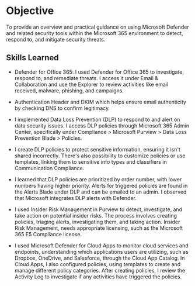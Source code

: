 # Objective
To provide an overview and practical guidance on using Microsoft Defender and related security tools within the Microsoft 365 environment to detect, respond to, and mitigate security threats.

## Skills Learned
- Defender for Office 365: I used Defender for Office 365 to investigate, respond to, and remediate threats. I access it under Email & Collaboration and use the Explorer to review activities like email received, malware, phishing, and campaigns.

- Authentication Header and DKIM which helps ensure email authenticity by checking DNS to confirm legitimacy.

- I implemented Data Loss Prevention (DLP) to respond to and alert on data security issues. I access DLP policies through Microsoft 365 Admin Center, specifically under Compliance > Microsoft Purview > Data Loss Prevention Blade > Policies.

- I create DLP policies to protect sensitive information, ensuring it isn't shared incorrectly. There's also possibility to customize policies or use templates, linking them to sensitive info types and classifiers in Communication Compliance.

- I learned that DLP policies are prioritized by order number, with lower numbers having higher priority. Alerts for triggered policies are found in the Alerts Blade under DLP and can be emailed to an admin. I observed that Microsoft integrates DLP alerts with Defender.

- I used Insider Risk Management in Purview to detect, investigate, and take action on potential insider risks. The process involves creating policies, triaging alerts, investigating them, and taking action. Insider Risk Management, needs appropriate licensing, such as the Microsoft 365 E5 Compliance license.

- I used Microsoft Defender for Cloud Apps to monitor cloud services and endpoints, understanding which applications users are utilizing, such as Dropbox, OneDrive, and Salesforce, through the Cloud App Catalog. In Cloud Apps, I also configured policies, using templates to create and manage different policy categories. After creating policies, I review the Activity Log to investigate if any activities have triggered the policies.



